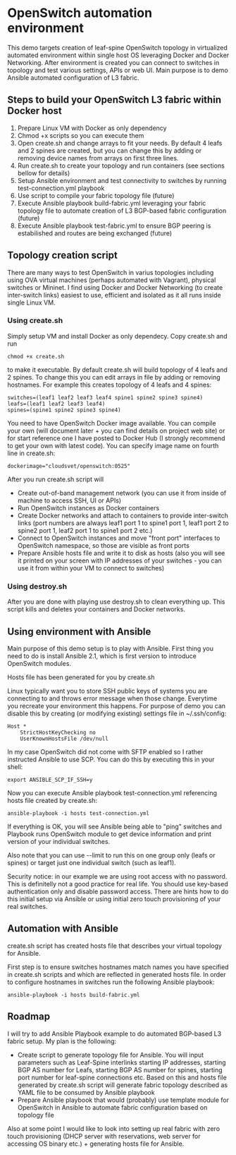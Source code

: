 # OpenSwitch automation environment

This demo targets creation of leaf-spine OpenSwitch topology in virtualized automated environment within single host OS leveraging Docker and Docker Networking. After environment is created you can connect to switches in topology and test various settings, APIs or web UI. Main purpose is to demo Ansible automated configuration of L3 fabric.

## Steps to build your OpenSwitch L3 fabric within Docker host

1. Prepare Linux VM with Docker as only dependency
2. Chmod +x scripts so you can execute them
3. Open create.sh and change arrays to fit your needs. By default 4 leafs and 2 spines are created, but you can change this by adding or removing device names from arrays on first three lines.
4. Run create.sh to create your topology and run containers (see sections bellow for details)
5. Setup Ansible environment and test connectivity to switches by running test-connection.yml playbook
6. Use script to compile your fabric topology file (future)
7. Execute Ansible playbook build-fabric.yml leveraging your fabric topology file to automate creation of L3 BGP-based fabric configuration (future)
8. Execute Ansible playbook test-fabric.yml to ensure BGP peering is estabilished and routes are being exchanged (future)

## Topology creation script

There are many ways to test OpenSwitch in varius topologies including using OVA virtual machines (perhaps automated with Vagrant), physical switches or Mininet. I find using Docker and Docker Networking (to create inter-switch links) easiest to use, efficient and isolated as it all runs inside single Linux VM.

### Using create.sh

Simply setup VM and install Docker as only dependecy. Copy create.sh and run

    chmod +x create.sh

to make it executable. By default create.sh will build topology of 4 leafs and 2 spines. To change this you can edit arrays in file by adding or removing hostnames. For example this creates topology of 4 leafs and 4 spines:

    switches=(leaf1 leaf2 leaf3 leaf4 spine1 spine2 spine3 spine4)
    leafs=(leaf1 leaf2 leaf3 leaf4)
    spines=(spine1 spine2 spine3 spine4)

You need to have OpenSwitch Docker image available. You can compile your own (will document later + you can find details on project web site) or for start reference one I have posted to Docker Hub (I strongly recommend to get your own with latest code). You can specify image name on fourth line in create.sh:

    dockerimage="cloudsvet/openswitch:0525"

After you run create.sh script will
* Create out-of-band management network (you can use it from inside of machine to access SSH, UI or APIs)
* Run OpenSwitch instances as Docker containers
* Create Docker networks and attach to containers to provide inter-switch links (port numbers are always leaf1 port 1 to spine1 port 1, leaf1 port 2 to spine2 port 1, leaf2 port 1 to spine1 port 2 etc.)
* Connect to OpenSwitch instances and move "front port" interfaces to OpenSwitch namespace, so those are visible as front ports
* Prepare Ansible hosts file and write it to disk as hosts (also you will see it printed on your screen with IP addresses of your switches - you can use it from within your VM to connect to switches)

### Using destroy.sh

After you are done with playing use destroy.sh to clean everything up. This script kills and deletes your containers and Docker networks.

## Using environment with Ansible

Main purpose of this demo setup is to play with Ansible. First thing you need to do is install Ansible 2.1, which is first version to introduce OpenSwitch modules.

Hosts file has been generated for you by create.sh

Linux typically want you to store SSH public keys of systems you are connecting to and throws error message when those change. Everytime you recreate your environment this happens. For purpose of demo you can disable this by creating (or modifying existing) settings file in ~/.ssh/config:

    Host *
        StrictHostKeyChecking no
        UserKnownHostsFile /dev/null

In my case OpenSwitch did not come with SFTP enabled so I rather instructed Ansible to use SCP. You can do this by executing this in your shell:

    export ANSIBLE_SCP_IF_SSH=y

Now you can execute Ansible playbook test-connection.yml referencing hosts file created by create.sh:

    ansible-playbook -i hosts test-connection.yml

If everything is OK, you will see Ansible being able to "ping" switches and Playbook runs OpenSwitch module to get device information and print version of your individual switches.

Also note that you can use --limit to run this on one group only (leafs or spines) or target just one individual switch (such as leaf1).

Security notice: in our example we are using root access with no password. This is definitelly not a good practice for real life. You should use key-based authentication only and disable password access. There are hints how to do this initial setup via Ansible or using initial zero touch provisioning of your real switches.

## Automation with Ansible

create.sh script has created hosts file that describes your virtual topology for Ansible.

First step is to ensure switches hostnames match names you have specified in create.sh scripts and which are reflected in generated hosts file. In order to configure hostnames in switches run the following Ansible playbook:

    ansible-playbook -i hosts build-fabric.yml


## Roadmap

I will try to add Ansible Playbook example to do automated BGP-based L3 fabric setup. My plan is the following:
* Create script to generate topology file for Ansible. You will input parameters such as Leaf-Spine interlinks starting IP addresses, starting BGP AS number for Leafs, starting BGP AS number for spines, starting port number for leaf-spine connections etc. Based on this and hosts file generated by create.sh script will generate fabric topology described as YAML file to be consumed by Ansible playbook
* Prepare Ansible playbook that would (probably) use template module for OpenSwitch in Ansible to automate fabric configuration based on topology file

Also at some point I would like to look into setting up real fabric with zero touch provisioning (DHCP server with reservations, web server for accessing OS binary etc.) + generating hosts file for Ansible.
